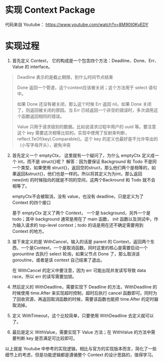 # 实现 Context Package

代码来自 Youtube： https://www.youtube.com/watch?v=8M90t0KvEDY

# 实现过程

1. 首先定义 Context， 它的构成是一个包含四个方法：Deadline、Done、Err、Value 的 interface。
> Deadline 表示的是截止期限，到什么时间节点结束
> 
> Done 返回一个管道，这个context应该被关闭；这个方法用于 select 语句中。
> 
> 如果 Done 还没有被关闭，那么这个时候 Err 返回 nil。如果 Done 关闭了，则返回被关闭的原因。当 Err 已经返回一个非空的错误时，多次调用这个函数返回相同的错误。
> 
> Value 只用于请求级别的数据。比如说请求过程中用户的 uuid 等。要注意这个 key 需要这次相等比较的。实现中使用了反射来判断，reflect.TeOf(key).Comparable()。这个 key 的定义也最好是不允许导出的（小写字母开头），避免冲突

2. 首先定义一个 emptyCtx， 这里就有一个疑问了，为什么 emptyCtx 定义成一个 int，而不是 struct{}呢？ 解答：因为要保证 Background 和 Todo 不是同一个类型，如果使用 struct{}，返回空的struct，那么他们两个是相等的，如果返回&struct{}，他们也是一样的。所以将其定义为为int，那么返回 new(int) 的时候指向的就是不同的空间，这两个Backround 和 Todo 就不会相等了。

   emptyCtx不会被取消，没有 value，也没有 deadline，只是定义为了 Context 的四个接口
 
   基于 emptyCtx 定义了两个 Context， 一个是 background，另外一个是 todo；其中 background 通常是用在了 main 函数， init 函数以及测试中，作为输入请求的 top-level context；todo 的话是用在还不确定需要用到 Context 的地方。
 
4. 接下来定义的是 WithCancel，输入的话是 parent 的 Context，返回两个东西，一个是Context，一个是取消函数。同时这里的核心是需要启动一个 gorountine 去执行 select 轮询，如果父节点 Done 了，那么取消该 goroutine，或者是该 context 自己结束了退出。
 
    在 WithCancel 的定义中要注意，因为 err 可能出现并发读写导致 data race，所以 err 的读写需要加锁。

5. 然后定义的 WithDeadline，需要实现下 Deadline 的方法，WithDeadline 的时候使用 time.After 来实现超时控制，超时后执行 cancel 函数即可。同时为了回收资源，再返回取消函数的时候，需要该函数也能把 time.After 的定时器取消掉。

6. 定义 WithTimeout，这个比较简单，只要使用 WithDeadline 去定义就可以了。

7. 最后是定义 WithValue，需要实现下 Value 方法；在 WithValue 的方法中需要判断 key 是否满足可比较即可。

以上就是 Youtube 中参考的实现逻辑，相比与官方的实现版本而言，简化了一些细节上的考虑，但是功能逻辑都是遵循整个 Context 的设计思路的，值得学习。





